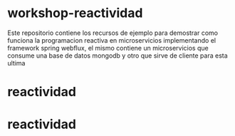 # workshop-reactividad
Este repositorio contiene los recursos de ejemplo para demostrar como funciona la programacion reactiva en microservicios implementando el framework spring webflux, el mismo contiene un microservicios que consume una base de datos mongodb y otro que sirve de cliente para esta ultima
# reactividad
# reactividad
